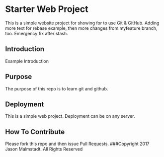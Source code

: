 # Starter Web Project
This is a simple website project for showing for to use Git & GitHub. Adding more text for rebase example, then more changes from myfeature branch, too. Emergency fix after stash.
## Introduction
Example Introduction
## Purpose
The purpose of this repo is to learn git and github.
## Deployment
This is a simple web project. Deployment can be on any server.
## How To Contribute
Please fork this repo and then issue Pull Requests.
###Copyright
2017 Jason Malmstadt. All Rights Reserved
